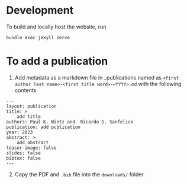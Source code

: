 # Development
To build and locally host the website, run
```
bundle exec jekyll serve
```

# To add a publication

1. Add metadata as a markdown file in _publications named as `<first author last name>-<first title word>-<YYYY>.md` with the following contents
```
---
layout: publication
title: > 
    add title
authors: Paul K. Wintz and  Ricardo G. Sanfelice
publication: add publication
year: 2023
abstract: >
    add abstract
teaser-image: false
slides: false
bibtex: false
---
```
2. Copy the PDF and `.bib` file into the `downloads/` folder.